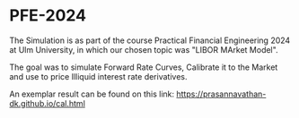 # PFE-2024

The Simulation is as part of the course Practical Financial Engineering 2024 at Ulm University, in which our chosen topic was "LIBOR MArket Model".

The goal was to simulate Forward Rate Curves, Calibrate it to the Market and use to price Illiquid interest rate derivatives.

An exemplar result can be found on this link: https://prasannavathan-dk.github.io/cal.html
